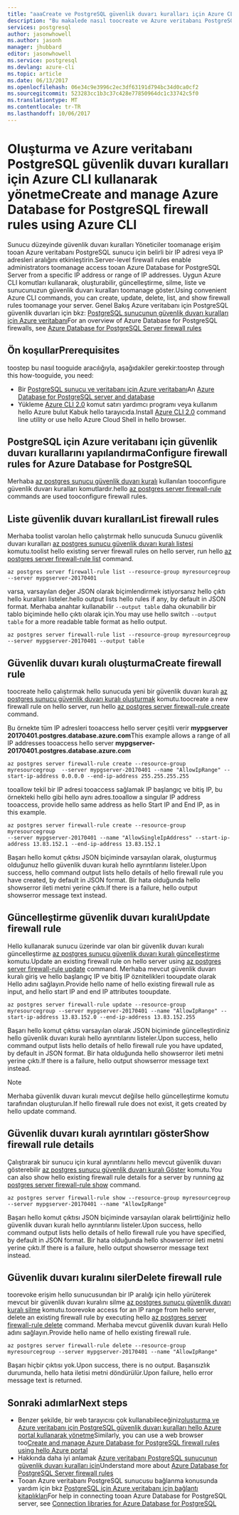 ```yaml
---
title: "aaaCreate ve PostgreSQL güvenlik duvarı kuralları için Azure CLI kullanarak Azure veritabanını yönetme | Microsoft Docs"
description: "Bu makalede nasıl toocreate ve Azure veritabanı PostgreSQL güvenlik duvarı kuralları için Azure CLI komut satırını kullanarak yönetebilirsiniz."
services: postgresql
author: jasonwhowell
ms.author: jasonh
manager: jhubbard
editor: jasonwhowell
ms.service: postgresql
ms.devlang: azure-cli
ms.topic: article
ms.date: 06/13/2017
ms.openlocfilehash: 06e34c9e3996c2ec3df63191d794bc34d0ca0cf2
ms.sourcegitcommit: 523283cc1b3c37c428e77850964dc1c33742c5f0
ms.translationtype: MT
ms.contentlocale: tr-TR
ms.lasthandoff: 10/06/2017
---
```

# <a name="create-and-manage-azure-database-for-postgresql-firewall-rules-using-azure-cli"></a><span data-ttu-id="79bfe-103">Oluşturma ve Azure veritabanı PostgreSQL güvenlik duvarı kuralları için Azure CLI kullanarak yönetme</span><span class="sxs-lookup"><span data-stu-id="79bfe-103">Create and manage Azure Database for PostgreSQL firewall rules using Azure CLI</span></span>
<span data-ttu-id="79bfe-104">Sunucu düzeyinde güvenlik duvarı kuralları Yöneticiler toomanage erişim tooan Azure veritabanı PostgreSQL sunucu için belirli bir IP adresi veya IP adresleri aralığını etkinleştirin.</span><span class="sxs-lookup"><span data-stu-id="79bfe-104">Server-level firewall rules enable administrators toomanage access tooan Azure Database for PostgreSQL Server from a specific IP address or range of IP addresses.</span></span> <span data-ttu-id="79bfe-105">Uygun Azure CLI komutları kullanarak, oluşturabilir, güncelleştirme, silme, liste ve sunucunuzun güvenlik duvarı kuralları toomanage göster.</span><span class="sxs-lookup"><span data-stu-id="79bfe-105">Using convenient Azure CLI commands, you can create, update, delete, list, and show firewall rules toomanage your server.</span></span> <span data-ttu-id="79bfe-106">Genel Bakış Azure veritabanı için PostgreSQL güvenlik duvarları için bkz: [PostgreSQL sunucunun güvenlik duvarı kuralları için Azure veritabanı](concepts-firewall-rules.md)</span><span class="sxs-lookup"><span data-stu-id="79bfe-106">For an overview of Azure Database for PostgreSQL firewalls, see [Azure Database for PostgreSQL Server firewall rules](concepts-firewall-rules.md)</span></span>

## <a name="prerequisites"></a><span data-ttu-id="79bfe-107">Ön koşullar</span><span class="sxs-lookup"><span data-stu-id="79bfe-107">Prerequisites</span></span>
<span data-ttu-id="79bfe-108">toostep bu nasıl tooguide aracılığıyla, aşağıdakiler gerekir:</span><span class="sxs-lookup"><span data-stu-id="79bfe-108">toostep through this how-tooguide, you need:</span></span>
- <span data-ttu-id="79bfe-109">Bir [PostgreSQL sunucu ve veritabanı için Azure veritabanı](quickstart-create-server-database-azure-cli.md)</span><span class="sxs-lookup"><span data-stu-id="79bfe-109">An [Azure Database for PostgreSQL server and database](quickstart-create-server-database-azure-cli.md)</span></span>
- <span data-ttu-id="79bfe-110">Yükleme [Azure CLI 2.0](/cli/azure/install-azure-cli) komut satırı yardımcı programı veya kullanım hello Azure bulut Kabuk hello tarayıcıda.</span><span class="sxs-lookup"><span data-stu-id="79bfe-110">Install [Azure CLI 2.0](/cli/azure/install-azure-cli) command line utility or use hello Azure Cloud Shell in hello browser.</span></span>

## <a name="configure-firewall-rules-for-azure-database-for-postgresql"></a><span data-ttu-id="79bfe-111">PostgreSQL için Azure veritabanı için güvenlik duvarı kurallarını yapılandırma</span><span class="sxs-lookup"><span data-stu-id="79bfe-111">Configure firewall rules for Azure Database for PostgreSQL</span></span>
<span data-ttu-id="79bfe-112">Merhaba [az postgres sunucu güvenlik duvarı kuralı](/cli/azure/postgres/server/firewall-rule) kullanılan tooconfigure güvenlik duvarı kuralları komutlardır.</span><span class="sxs-lookup"><span data-stu-id="79bfe-112">hello [az postgres server firewall-rule](/cli/azure/postgres/server/firewall-rule) commands are used tooconfigure firewall rules.</span></span>

## <a name="list-firewall-rules"></a><span data-ttu-id="79bfe-113">Liste güvenlik duvarı kuralları</span><span class="sxs-lookup"><span data-stu-id="79bfe-113">List firewall rules</span></span> 
<span data-ttu-id="79bfe-114">Merhaba toolist varolan hello çalıştırmak hello sunucuda Sunucu güvenlik duvarı kuralları [az postgres sunucu güvenlik duvarı kuralı listesi](/cli/azure/postgres/server/firewall-rule#list) komutu.</span><span class="sxs-lookup"><span data-stu-id="79bfe-114">toolist hello existing server firewall rules on hello server, run hello [az postgres server firewall-rule list](/cli/azure/postgres/server/firewall-rule#list) command.</span></span>
```azurecli-interactive
az postgres server firewall-rule list --resource-group myresourcegroup --server mypgserver-20170401
```
<span data-ttu-id="79bfe-115">varsa, varsayılan değer JSON olarak biçimlendirmek istiyorsanız hello çıktı hello kuralları listeler.</span><span class="sxs-lookup"><span data-stu-id="79bfe-115">hello output lists hello rules if any, by default in JSON format.</span></span> <span data-ttu-id="79bfe-116">Merhaba anahtar kullanabilir `--output table` daha okunabilir bir tablo biçiminde hello çıktı olarak için.</span><span class="sxs-lookup"><span data-stu-id="79bfe-116">You may use hello switch `--output table` for a more readable table format as hello output.</span></span>
```azurecli-interactive
az postgres server firewall-rule list --resource-group myresourcegroup --server mypgserver-20170401 --output table
```
## <a name="create-firewall-rule"></a><span data-ttu-id="79bfe-117">Güvenlik duvarı kuralı oluşturma</span><span class="sxs-lookup"><span data-stu-id="79bfe-117">Create firewall rule</span></span>
<span data-ttu-id="79bfe-118">toocreate hello çalıştırmak hello sunucuda yeni bir güvenlik duvarı kuralı [az postgres sunucu güvenlik duvarı kuralı oluşturmak](/cli/azure/postgres/server/firewall-rule#create) komutu.</span><span class="sxs-lookup"><span data-stu-id="79bfe-118">toocreate a new firewall rule on hello server, run hello [az postgres server firewall-rule create](/cli/azure/postgres/server/firewall-rule#create) command.</span></span> 

<span data-ttu-id="79bfe-119">Bu örnekte tüm IP adresleri tooaccess hello server çeşitli verir **mypgserver 20170401.postgres.database.azure.com**</span><span class="sxs-lookup"><span data-stu-id="79bfe-119">This example allows a range of all IP addresses tooaccess hello server **mypgserver-20170401.postgres.database.azure.com**</span></span>
```azurecli-interactive
az postgres server firewall-rule create --resource-group myresourcegroup  --server mypgserver-20170401 --name "AllowIpRange" --start-ip-address 0.0.0.0 --end-ip-address 255.255.255.255
```
<span data-ttu-id="79bfe-120">tooallow tekil bir IP adresi tooaccess sağlamak IP başlangıç ve bitiş IP, bu örnekteki hello gibi hello aynı adres.</span><span class="sxs-lookup"><span data-stu-id="79bfe-120">tooallow a singular IP address tooaccess, provide hello same address as hello Start IP and End IP, as in this example.</span></span>
```azurecli-interactive
az postgres server firewall-rule create --resource-group myresourcegroup  
--server mypgserver-20170401 --name "AllowSingleIpAddress" --start-ip-address 13.83.152.1 --end-ip-address 13.83.152.1
```
<span data-ttu-id="79bfe-121">Başarı hello komut çıktısı JSON biçiminde varsayılan olarak, oluşturmuş olduğunuz hello güvenlik duvarı kuralı hello ayrıntılarını listeler.</span><span class="sxs-lookup"><span data-stu-id="79bfe-121">Upon success, hello command output lists hello details of hello firewall rule you have created, by default in JSON format.</span></span> <span data-ttu-id="79bfe-122">Bir hata olduğunda hello showserror ileti metni yerine çıktı.</span><span class="sxs-lookup"><span data-stu-id="79bfe-122">If there is a failure, hello output showserror message text instead.</span></span>

## <a name="update-firewall-rule"></a><span data-ttu-id="79bfe-123">Güncelleştirme güvenlik duvarı kuralı</span><span class="sxs-lookup"><span data-stu-id="79bfe-123">Update firewall rule</span></span> 
<span data-ttu-id="79bfe-124">Hello kullanarak sunucu üzerinde var olan bir güvenlik duvarı kuralı güncelleştirme [az postgres sunucu güvenlik duvarı kuralı güncelleştirme](/cli/azure/postgres/server/firewall-rule#update) komutu.</span><span class="sxs-lookup"><span data-stu-id="79bfe-124">Update an existing firewall rule on hello server using [az postgres server firewall-rule update](/cli/azure/postgres/server/firewall-rule#update) command.</span></span> <span data-ttu-id="79bfe-125">Merhaba mevcut güvenlik duvarı kuralı giriş ve hello başlangıç IP ve bitiş IP öznitelikleri tooupdate olarak Hello adını sağlayın.</span><span class="sxs-lookup"><span data-stu-id="79bfe-125">Provide hello name of hello existing firewall rule as input, and hello start IP and end IP attributes tooupdate.</span></span>
```azurecli-interactive
az postgres server firewall-rule update --resource-group myresourcegroup --server mypgserver-20170401 --name "AllowIpRange" --start-ip-address 13.83.152.0 --end-ip-address 13.83.152.255
```
<span data-ttu-id="79bfe-126">Başarı hello komut çıktısı varsayılan olarak JSON biçiminde güncelleştirdiniz hello güvenlik duvarı kuralı hello ayrıntılarını listeler.</span><span class="sxs-lookup"><span data-stu-id="79bfe-126">Upon success, hello command output lists hello details of hello firewall rule you have updated, by default in JSON format.</span></span> <span data-ttu-id="79bfe-127">Bir hata olduğunda hello showserror ileti metni yerine çıktı.</span><span class="sxs-lookup"><span data-stu-id="79bfe-127">If there is a failure, hello output showserror message text instead.</span></span>
> [!NOTE]
> <span data-ttu-id="79bfe-128">Merhaba güvenlik duvarı kuralı mevcut değilse hello güncelleştirme komutu tarafından oluşturulan.</span><span class="sxs-lookup"><span data-stu-id="79bfe-128">If hello firewall rule does not exist, it gets created by hello update command.</span></span>

## <a name="show-firewall-rule-details"></a><span data-ttu-id="79bfe-129">Güvenlik duvarı kuralı ayrıntıları göster</span><span class="sxs-lookup"><span data-stu-id="79bfe-129">Show firewall rule details</span></span>
<span data-ttu-id="79bfe-130">Çalıştırarak bir sunucu için kural ayrıntılarını hello mevcut güvenlik duvarı gösterebilir [az postgres sunucu güvenlik duvarı kuralı Göster](/cli/azure/postgres/server/firewall-rule#show) komutu.</span><span class="sxs-lookup"><span data-stu-id="79bfe-130">You can also show hello existing firewall rule details for a server by running [az postgres server firewall-rule show](/cli/azure/postgres/server/firewall-rule#show) command.</span></span>
```azurecli-interactive
az postgres server firewall-rule show --resource-group myresourcegroup --server mypgserver-20170401 --name "AllowIpRange"
```
<span data-ttu-id="79bfe-131">Başarı hello komut çıktısı JSON biçiminde varsayılan olarak belirttiğiniz hello güvenlik duvarı kuralı hello ayrıntılarını listeler.</span><span class="sxs-lookup"><span data-stu-id="79bfe-131">Upon success, hello command output lists hello details of hello firewall rule you have specified, by default in JSON format.</span></span> <span data-ttu-id="79bfe-132">Bir hata olduğunda hello showserror ileti metni yerine çıktı.</span><span class="sxs-lookup"><span data-stu-id="79bfe-132">If there is a failure, hello output showserror message text instead.</span></span>

## <a name="delete-firewall-rule"></a><span data-ttu-id="79bfe-133">Güvenlik duvarı kuralını siler</span><span class="sxs-lookup"><span data-stu-id="79bfe-133">Delete firewall rule</span></span>
<span data-ttu-id="79bfe-134">toorevoke erişim hello sunucusundan bir IP aralığı için hello yürüterek mevcut bir güvenlik duvarı kuralını silme [az postgres sunucu güvenlik duvarı kuralı silme](/cli/azure/postgres/server/firewall-rule#delete) komutu.</span><span class="sxs-lookup"><span data-stu-id="79bfe-134">toorevoke access for an IP range from hello server, delete an existing firewall rule by executing hello [az postgres server firewall-rule delete](/cli/azure/postgres/server/firewall-rule#delete) command.</span></span> <span data-ttu-id="79bfe-135">Merhaba mevcut güvenlik duvarı kuralı Hello adını sağlayın.</span><span class="sxs-lookup"><span data-stu-id="79bfe-135">Provide hello name of hello existing firewall rule.</span></span>
```azurecli-interactive
az postgres server firewall-rule delete --resource-group myresourcegroup --server mypgserver-20170401 --name "AllowIpRange"
```
<span data-ttu-id="79bfe-136">Başarı hiçbir çıktısı yok.</span><span class="sxs-lookup"><span data-stu-id="79bfe-136">Upon success, there is no output.</span></span> <span data-ttu-id="79bfe-137">Başarısızlık durumunda, hello hata iletisi metni döndürülür.</span><span class="sxs-lookup"><span data-stu-id="79bfe-137">Upon failure, hello error message text is returned.</span></span>

## <a name="next-steps"></a><span data-ttu-id="79bfe-138">Sonraki adımlar</span><span class="sxs-lookup"><span data-stu-id="79bfe-138">Next steps</span></span>
- <span data-ttu-id="79bfe-139">Benzer şekilde, bir web tarayıcısı çok kullanabileceğiniz[oluşturma ve Azure veritabanı için PostgreSQL güvenlik duvarı kuralları hello Azure portal kullanarak yönetme](howto-manage-firewall-using-portal.md)</span><span class="sxs-lookup"><span data-stu-id="79bfe-139">Similarly, you can use a web browser too[Create and manage Azure Database for PostgreSQL firewall rules using hello Azure portal](howto-manage-firewall-using-portal.md)</span></span>
- <span data-ttu-id="79bfe-140">Hakkında daha iyi anlamak [Azure veritabanı PostgreSQL sunucunun güvenlik duvarı kuralları için](concepts-firewall-rules.md)</span><span class="sxs-lookup"><span data-stu-id="79bfe-140">Understand more about [Azure Database for PostgreSQL Server firewall rules](concepts-firewall-rules.md)</span></span>
- <span data-ttu-id="79bfe-141">Tooan Azure veritabanı PostgreSQL sunucusu bağlanma konusunda yardım için bkz [PostgreSQL için Azure veritabanı için bağlantı kitaplıkları](concepts-connection-libraries.md)</span><span class="sxs-lookup"><span data-stu-id="79bfe-141">For help in connecting tooan Azure Database for PostgreSQL server, see [Connection libraries for Azure Database for PostgreSQL](concepts-connection-libraries.md)</span></span>
